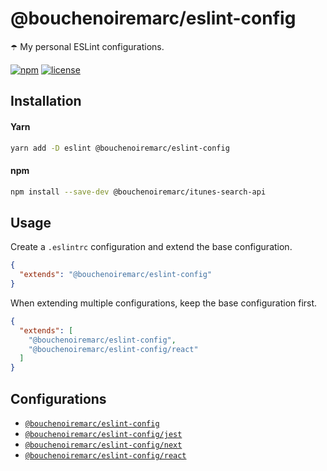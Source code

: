 # @bouchenoiremarc/eslint-config

☂️ My personal ESLint configurations.

[![npm](https://img.shields.io/npm/v/@bouchenoiremarc/eslint-config?color=%230cf)](https://www.npmjs.com/package/@bouchenoiremarc/eslint-config) [![license](https://img.shields.io/github/license/bouchenoiremarc/eslint-config?color=%2385f)](https://github.com/bouchenoiremarc/eslint-config/blob/main/LICENSE)

## Installation

#### Yarn

```sh
yarn add -D eslint @bouchenoiremarc/eslint-config
```

#### npm

```sh
npm install --save-dev @bouchenoiremarc/itunes-search-api
```

## Usage

Create a `.eslintrc` configuration and extend the base configuration.

```json
{
  "extends": "@bouchenoiremarc/eslint-config"
}
```

When extending multiple configurations, keep the base configuration first.

```json
{
  "extends": [
    "@bouchenoiremarc/eslint-config",
    "@bouchenoiremarc/eslint-config/react"
  ]
}
```

## Configurations

- [`@bouchenoiremarc/eslint-config`](index.js)
- [`@bouchenoiremarc/eslint-config/jest`](jest.js)
- [`@bouchenoiremarc/eslint-config/next`](next.js)
- [`@bouchenoiremarc/eslint-config/react`](react.js)
